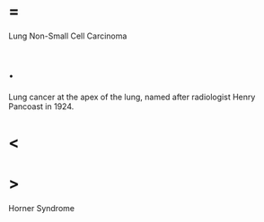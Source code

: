 # =

Lung Non-Small Cell Carcinoma

# .

Lung cancer at the apex of the lung, named after radiologist Henry Pancoast in 1924.

# <

# >

Horner Syndrome
